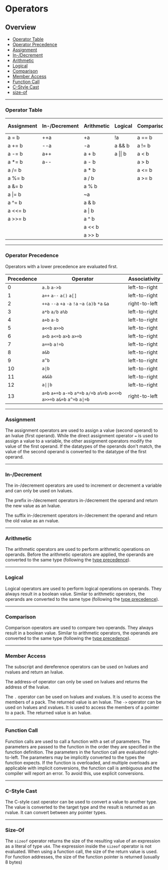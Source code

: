 # Operators

## Overview
 - [Operator Table](#operator-table)
 - [Operator Precedence](#precedence)
 - [Assignment](#assignment)
 - [In-/Decrement](#in-decrement)
 - [Arithmetic](#arithmetic)
 - [Logical](#logical)
 - [Comparison](#comparison)
 - [Member Access](#member-access)
 - [Function Call](#function-call)
 - [C-Style Cast](#c-style-cast)
 - [size-of](#size-of)

---

### Operator Table

| Assignment | In-/Decrement | Arithmetic | Logical  | Comparison | Member Access | Other
| ---------- | ------------- | ---------- | -------  | ---------- | ------------- | -----
| a = b      | ++a           | +a         | !a       | a == b     | a[b]          | a(...)
| a += b     | --a           | -a         | a && b   | a != b     | *a            | (a)b
| a -= b     | a++           | a + b      | a \|\| b | a < b      | &a            | sizeof(a)
| a *= b     | a--           | a - b      |          | a > b      | a.b           |
| a /= b     |               | a * b      |          | a <= b     | a->b          |
| a %= b     |               | a / b      |          | a >= b     |               |
| a &= b     |               | a % b      |          |            |               |
| a \|= b    |               | ~a         |          |            |               |
| a ^= b     |               | a & b      |          |            |               |
| a <<= b    |               | a \| b     |          |            |               |
| a >>= b    |               | a ^ b      |          |            |               |
|            |               | a << b     |          |            |               |
|            |               | a >> b     |          |            |               |

---

### Operator Precedence

Operators with a lower precedence are evaluated first.

| Precedence | Operator                                                                       | Associativity
| ---------- | ------------------------------------------------------------------------------ | -------------
| 0          | `a.b` `a->b`                                                                   | left-to-right
| 1          | `a++` `a--` `a()` `a[]`                                                        | left-to-right
| 2          | `++a` `--a` `+a` `-a` `!a` `~a` `(a)b` `*a` `&a`                               | right-to-left
| 3          | `a*b` `a/b` `a%b`                                                              | left-to-right
| 4          | `a+b` `a-b`                                                                    | left-to-right
| 5          | `a<<b` `a>>b`                                                                  | left-to-right
| 6          | `a<b` `a<=b` `a>b` `a>=b`                                                      | left-to-right
| 7          | `a==b` `a!=b`                                                                  | left-to-right
| 8          | `a&b`                                                                          | left-to-right
| 9          | `a^b`                                                                          | left-to-right
| 10         | `a\|b`                                                                         | left-to-right
| 11         | `a&&b`                                                                         | left-to-right
| 12         | `a\|\|b`                                                                       | left-to-right
| 13         | `a=b` `a+=b` `a-=b` `a*=b` `a/=b` `a%=b` `a<<=b` `a>>=b` `a&=b` `a^=b` `a\|=b` | right-to-left

---

### Assignment

The assignment operators are used to assign a value (second operand) to an lvalue (first operand).
While the direct assignment operator `=` is used to assign a value to a variable, the other assignment operators modify the value of the first operand.
If the datatypes of the operands don't match, the value of the second operand is converted to the datatype of the first operand.

---

### In-/Decrement

The in-/decrement operators are used to increment or decrement a variable and can only be used on lvalues.

The prefix in-/decrement operators in-/decrement the operand and return the new value as an lvalue.

The suffix in-/decrement operators in-/decrement the operand and return the old value as an rvalue.

---

### Arithmetic

The arithmetic operators are used to perform arithmetic operations on operands.
Before the arithmetic operators are applied, the operands are converted to the same type (following the [type precedence](./expressions.md#type-precedence)).

---

### Logical

Logical operators are used to perform logical operations on operands.
They always result in a boolean value.
Similar to arithmetic operators, the operands are converted to the same type (following the [type precedence](./expressions.md#type-precedence)).

---

### Comparison

Comparison operators are used to compare two operands.
They always result in a boolean value.
Similar to arithmetic operators, the operands are converted to the same type (following the [type precedence](./expressions.md#type-precedence)).

---

### Member Access

The subscript and dereference operators can be used on lvalues and rvalues and return an lvalue.

The address-of operator can only be used on lvalues and returns the address of the lvalue.

The `.` operator can be used on lvalues and xvalues. It is used to access the members of a pack. The returned value is an lvalue.
The `->` operator can be used on lvalues and xvalues. It is used to access the members of a pointer to a pack. The returned value is an lvalue.

---

### Function Call

Function calls are used to call a function with a set of parameters.
The parameters are passed to the function in the order they are specified in the function definition.
The parameters in the function call are evaluated right-to-left.
The parameters may be implicitly converted to the types the function expects.
If the function is overloaded, and multiple overloads are applicable with implicit conversions, the function call is ambiguous and the compiler will report an error. To avoid this, use explicit conversions.

---

### C-Style Cast

The C-style cast operator can be used to convert a value to another type.
The value is converted to the target type and the result is returned as an rvalue.
It can convert between any pointer types.

---

### Size-Of

The `sizeof` operator returns the size of the resulting value of an expression as a literal of type `u64`.
The expression inside the `sizeof` operator is not evaluated.
When using a function call, the size of the return value is used.
For function addresses, the size of the function pointer is returned (usually 8 bytes)